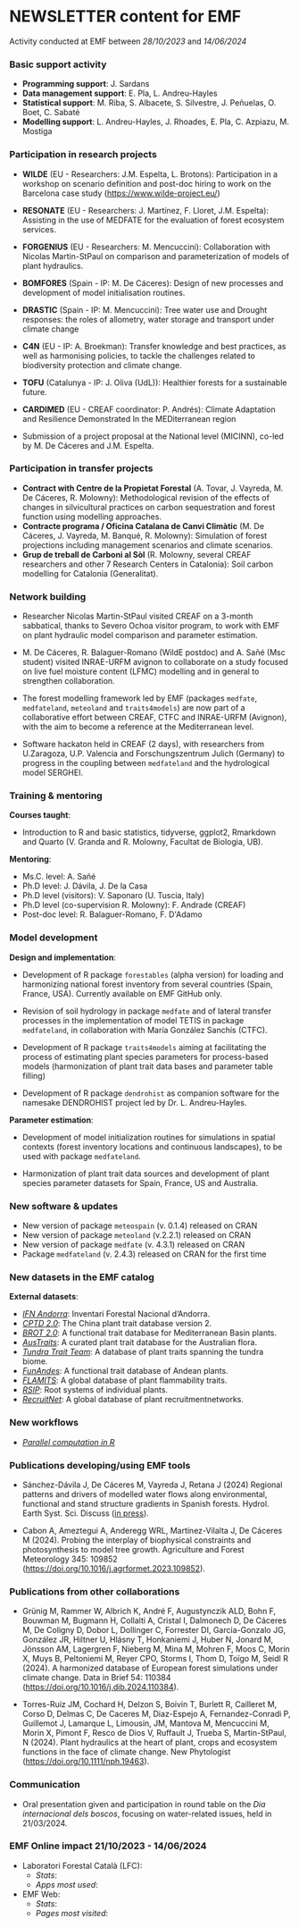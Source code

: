 # NEWSLETTER content for EMF

Activity conducted at EMF between *28/10/2023* and *14/06/2024*

### Basic support activity

-   **Programming support**: J. Sardans
-   **Data management support**: E. Pla, L. Andreu-Hayles
-   **Statistical support**: M. Riba, S. Albacete, S. Silvestre, J. Peñuelas, O. Boet, C. Sabaté
-   **Modelling support**: L. Andreu-Hayles, J. Rhoades, E. Pla, C. Azpiazu, M. Mostiga

### Participation in research projects

-   **WILDE** (EU - Researchers: J.M. Espelta, L. Brotons): Participation in a workshop on scenario definition and post-doc hiring to work on the Barcelona case study (<https://www.wilde-project.eu/>)
-   **RESONATE** (EU - Researchers: J. Martínez, F. Lloret, J.M. Espelta): Assisting in the use of MEDFATE for the evaluation of forest ecosystem services.
-   **FORGENIUS** (EU - Researchers: M. Mencuccini): Collaboration with Nicolas Martin-StPaul on comparison and parameterization of models of plant hydraulics.
-   **BOMFORES** (Spain - IP: M. De Cáceres): Design of new processes and development of model initialisation routines.
-   **DRASTIC** (Spain - IP: M. Mencuccini): Tree water use and Drought responses: the roles of allometry, water storage and transport under climate change
-   **C4N** (EU - IP: A. Broekman): Transfer knowledge and best practices, as well as harmonising policies, to tackle the challenges related to biodiversity protection and climate change.
-   **TOFU** (Catalunya - IP: J. Oliva (UdL)): Healthier forests for a sustainable future.
-   **CARDIMED** (EU - CREAF coordinator: P. Andrés): Climate Adaptation and Resilience Demonstrated In the MEDiterranean region

- Submission of a project proposal at the National level (MICINN), co-led by M. De Cáceres and J.M. Espelta.

### Participation in transfer projects

-   **Contract with Centre de la Propietat Forestal** (A. Tovar, J. Vayreda, M. De Cáceres, R. Molowny): Methodological revision of the effects of changes in silvicultural practices on carbon sequestration and forest function using modelling approaches.
-   **Contracte programa / Oficina Catalana de Canvi Climàtic** (M. De Cáceres, J. Vayreda, M. Banqué, R. Molowny): Simulation of forest projections including management scenarios and climate scenarios.
-   **Grup de treball de Carboni al Sòl** (R. Molowny, several CREAF researchers and other 7 Research Centers in Catalonia): Soil carbon modelling for Catalonia (Generalitat).

### Network building

- Researcher Nicolas Martin-StPaul visited CREAF on a 3-month sabbatical, thanks to Severo Ochoa visitor program, to work with EMF on plant hydraulic model comparison and parameter estimation.

- M. De Cáceres, R. Balaguer-Romano (WildE postdoc) and A. Sañé (Msc student) visited INRAE-URFM avignon to collaborate on a study focused on live fuel moisture content (LFMC) modelling and in general to strengthen collaboration.

- The forest modelling framework led by EMF (packages `medfate`, `medfateland`, `meteoland` and `traits4models`) are now part of a collaborative effort between CREAF, CTFC and INRAE-URFM (Avignon), with the aim to become a reference at the Mediterranean level. 

- Software hackaton held in CREAF (2 days), with researchers from U.Zaragoza, U.P. Valencia and Forschungszentrum Julich (Germany) to progress in the coupling between `medfateland` and the hydrological model SERGHEI.

### Training & mentoring

**Courses taught**:
- Introduction to R and basic statistics, tidyverse, ggplot2, Rmarkdown and Quarto (V. Granda and R. Molowny, Facultat de Biologia, UB).

**Mentoring**:

- Ms.C. level: A. Sañé
- Ph.D level: J. Dávila, J. De la Casa
- Ph.D level (visitors): V. Saponaro (U. Tuscia, Italy)
- Ph.D level (co-supervision R. Molowny): F. Andrade (CREAF)
- Post-doc level: R. Balaguer-Romano, F. D'Adamo

### Model development

**Design and implementation**:

- Development of R package `forestables` (alpha version) for loading and harmonizing national forest inventory from several countries (Spain, France, USA). Currently available on EMF GitHub only. 

- Revision of soil hydrology in package `medfate` and of lateral transfer processes in the implementation of model TETIS in package `medfateland`, in collaboration with María González Sanchís (CTFC).

- Development of R package `traits4models` aiming at facilitating the process of estimating plant species parameters for process-based models (harmonization of plant trait data bases and parameter table filling)

- Development of R package `dendrohist` as companion software for the namesake DENDROHIST project led by Dr. L. Andreu-Hayles.

**Parameter estimation**:

- Development of model initialization routines for simulations in spatial contexts (forest inventory locations and continuous landscapes), to be used with package `medfateland`.

- Harmonization of plant trait data sources and development of plant species parameter datasets for Spain, France, US and Australia.

### New software & updates

- New version of package `meteospain` (v. 0.1.4) released on CRAN
- New version of package `meteoland` (v.2.2.1) released on CRAN
- New version of package `medfate` (v. 4.3.1) released on CRAN
- Package `medfateland` (v. 2.4.3) released on CRAN for the first time

### New datasets in the EMF catalog

**External datasets**:

  + [*IFN Andorra*](https://ari-sostenibilitat.notion.site/1r-Inventari-Nacional-Forestal-d-Andorra-169c7041481549fdbc3a1590a9fef448): Inventari Forestal Nacional d’Andorra.
  + [*CPTD 2.0*](https://doi.org/10.6084/m9.figshare.19448219.v6): The China plant trait database version 2.
  + [*BROT 2.0*](https://doi.org/10.6084/m9.figshare.c.3843841.v1): A functional trait database for Mediterranean Basin plants.
  + [*AusTraits*](https://doi.org/10.6084/m9.figshare.14545755): A curated plant trait database for the Australian flora.
  + [*Tundra Trait Team*](https://github.com/TundraTraitTeam/TraitHub): A database of plant traits spanning the tundra biome.
  + [*FunAndes*](https://doi.org/10.6084/m9.figshare.19665471): A functional trait database of Andean plants. 
  + [*FLAMITS*](https://doi.org/10.5061/dryad.h18931zr3): A global database of plant flammability traits. 
  + [*RSIP*](https://doi.org/10.1111/nph.18031): Root systems of individual plants.
  + [*RecruitNet*](https://doi.org/10.5281/zenodo.6567608): A global database of plant recruitmentnetworks.
  
### New workflows

-   [*Parallel computation in R*](https://emf.creaf.cat/tech_docs/r_parallel_computing_tech_doc/) 

### Publications developing/using EMF tools

-  Sánchez-Dávila J, De Cáceres M, Vayreda J, Retana J (2024) Regional patterns and drivers of modelled water flows along environmental, functional and stand structure gradients in Spanish forests. Hydrol. Earth Syst. Sci. Discuss ([in press](https://hess.copernicus.org/preprints/hess-2023-255/)).

-  Cabon A, Ameztegui A, Anderegg WRL, Martínez-Vilalta J, De Cáceres M (2024). Probing the interplay of biophysical constraints and photosynthesis to model tree growth. Agriculture and Forest Meteorology 345: 109852 (https://doi.org/10.1016/j.agrformet.2023.109852).

### Publications from other collaborations

- Grünig M, Rammer W, Albrich K, André F, Augustynczik ALD, Bohn F, Bouwman M, Bugmann H, Collalti A, Cristal I, Dalmonech D, De Cáceres M, De Coligny D, Dobor L, Dollinger C, Forrester DI, Garcia-Gonzalo JG, González JR, Hiltner U, Hlásny T, Honkaniemi J, Huber N, Jonard M, Jönsson AM, Lagergren F, Nieberg M, Mina M, Mohren F, Moos C, Morin X, Muys B, Peltoniemi M, Reyer CPO, Storms I, Thom D, Toïgo M, Seidl R (2024). A harmonized database of European forest simulations under climate change. Data in Brief 54: 110384 (https://doi.org/10.1016/j.dib.2024.110384).

- Torres-Ruiz JM, Cochard H, Delzon S, Boivin T, Burlett R, Cailleret M, Corso D, Delmas C, De Caceres M, Diaz-Espejo A, Fernandez-Conradi P, Guillemot J, Lamarque L, Limousin, JM, Mantova M, Mencuccini M, Morin X, Pimont F, Resco de Dios V, Ruffault J, Trueba S, Martin-StPaul, N (2024). Plant hydraulics at the heart of plant, crops and ecosystem functions in the face of climate change. New Phytologist (https://doi.org/10.1111/nph.19463).

### Communication

-  Oral presentation given and participation in round table on the *Dia internacional dels boscos*, focusing on water-related issues, held in 21/03/2024.

### EMF Online impact 21/10/2023 - 14/06/2024

-   Laboratori Forestal Català (LFC):
    -   *Stats*: 
    -   *Apps most used*: 
-   EMF Web:
    -   *Stats*: 
    -   *Pages most visited*: 
